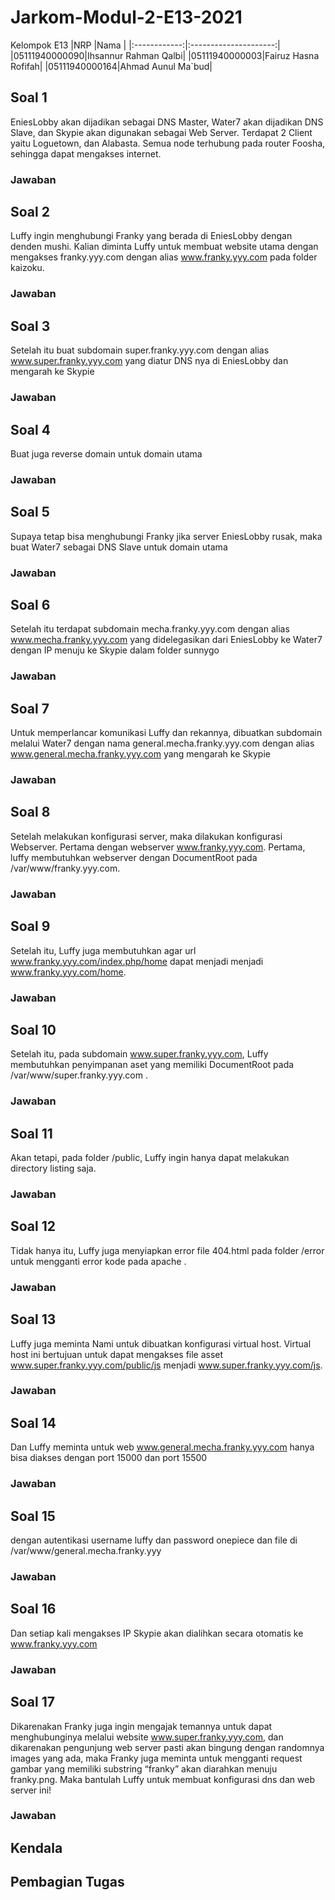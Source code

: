 # Jarkom-Modul-2-E13-2021
Kelompok E13
|NRP           |Nama                   |
|:------------:|:---------------------:|
|05111940000090|Ihsannur Rahman Qalbi|
|05111940000003|Fairuz Hasna Rofifah|
|05111940000164|Ahmad Aunul Ma`bud|

## Soal 1
EniesLobby akan dijadikan sebagai DNS Master, Water7 akan dijadikan DNS Slave, dan Skypie akan digunakan sebagai Web Server. Terdapat 2 Client yaitu Loguetown, dan Alabasta. Semua node terhubung pada router Foosha, sehingga dapat mengakses internet.

### Jawaban

## Soal 2
Luffy ingin menghubungi Franky yang berada di EniesLobby dengan denden mushi. Kalian diminta Luffy untuk membuat website utama dengan mengakses franky.yyy.com dengan alias www.franky.yyy.com pada folder kaizoku.

### Jawaban
## Soal 3
Setelah itu buat subdomain super.franky.yyy.com dengan alias www.super.franky.yyy.com yang diatur DNS nya di EniesLobby dan mengarah ke Skypie
### Jawaban

## Soal 4
Buat juga reverse domain untuk domain utama
### Jawaban


## Soal 5
Supaya tetap bisa menghubungi Franky jika server EniesLobby rusak, maka buat Water7 sebagai DNS Slave untuk domain utama

### Jawaban

## Soal 6
Setelah itu terdapat subdomain mecha.franky.yyy.com dengan alias www.mecha.franky.yyy.com yang didelegasikan dari EniesLobby ke Water7 dengan IP menuju ke Skypie dalam folder sunnygo

### Jawaban

## Soal 7
Untuk memperlancar komunikasi Luffy dan rekannya, dibuatkan subdomain melalui Water7 dengan nama general.mecha.franky.yyy.com dengan alias www.general.mecha.franky.yyy.com yang mengarah ke Skypie

### Jawaban

## Soal 8
Setelah melakukan konfigurasi server, maka dilakukan konfigurasi Webserver. Pertama dengan webserver www.franky.yyy.com. Pertama, luffy membutuhkan webserver dengan DocumentRoot pada /var/www/franky.yyy.com.

### Jawaban

## Soal 9
Setelah itu, Luffy juga membutuhkan agar url www.franky.yyy.com/index.php/home dapat menjadi menjadi www.franky.yyy.com/home. 
### Jawaban

## Soal 10
Setelah itu, pada subdomain www.super.franky.yyy.com, Luffy membutuhkan penyimpanan aset yang memiliki DocumentRoot pada /var/www/super.franky.yyy.com .

### Jawaban

## Soal 11
Akan tetapi, pada folder /public, Luffy ingin hanya dapat melakukan directory listing saja.
### Jawaban

## Soal 12
Tidak hanya itu, Luffy juga menyiapkan error file 404.html pada folder /error untuk mengganti error kode pada apache .
### Jawaban

## Soal 13
Luffy juga meminta Nami untuk dibuatkan konfigurasi virtual host. Virtual host ini bertujuan untuk dapat mengakses file asset www.super.franky.yyy.com/public/js menjadi www.super.franky.yyy.com/js.

### Jawaban

## Soal 14
Dan Luffy meminta untuk web www.general.mecha.franky.yyy.com hanya bisa diakses dengan port 15000 dan port 15500
### Jawaban

## Soal 15
dengan autentikasi username luffy dan password onepiece dan file di /var/www/general.mecha.franky.yyy
### Jawaban

## Soal 16
Dan setiap kali mengakses IP Skypie akan dialihkan secara otomatis ke www.franky.yyy.com

### Jawaban

## Soal 17
Dikarenakan Franky juga ingin mengajak temannya untuk dapat menghubunginya melalui website www.super.franky.yyy.com, dan dikarenakan pengunjung web server pasti akan bingung dengan randomnya images yang ada, maka Franky juga meminta untuk mengganti request gambar yang memiliki substring “franky” akan diarahkan menuju franky.png. Maka bantulah Luffy untuk membuat konfigurasi dns dan web server ini!

### Jawaban

## Kendala
## Pembagian Tugas

